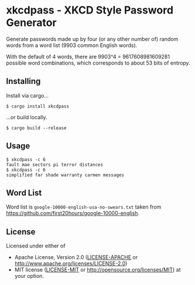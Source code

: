 # xkcdpass - XKCD Style Password Generator

Generate passwords made up by four (or any other number of) random words from a
word list (9903 common English words).

With the default of 4 words, there are 9903^4 = 9617608981609281 possible word
combinations, which corresponds to about 53 bits of entropy.

## Installing

Install via cargo...

    $ cargo install xkcdpass

...or build locally.

    $ cargo build --release

## Usage

    $ xkcdpass -c 6
    fault mae sectors pi terror distances
    $ xkcdpass -c 6
    simplified far shade warranty carmen messages

## Word List

Word list is `google-10000-english-usa-no-swears.txt` taken from
https://github.com/first20hours/google-10000-english.

## License

Licensed under either of

 * Apache License, Version 2.0 ([LICENSE-APACHE](LICENSE-APACHE) or
   http://www.apache.org/licenses/LICENSE-2.0)
 * MIT license ([LICENSE-MIT](LICENSE-MIT) or
   http://opensource.org/licenses/MIT) at your option.
